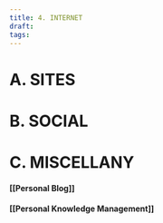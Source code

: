 ```yaml
---
title: 4. INTERNET
draft:
tags:
---
```


# A. SITES



# B. SOCIAL



# C. MISCELLANY

#### [[Personal Blog]]

#### [[Personal Knowledge Management]]

